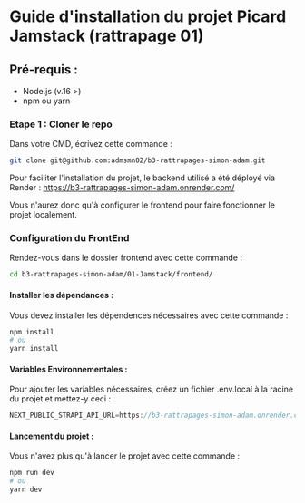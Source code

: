 # Guide d'installation du projet Picard Jamstack (rattrapage 01)

## Pré-requis :

- Node.js (v.16 >)
- npm ou yarn

### Etape 1 : Cloner le repo

Dans votre CMD, écrivez cette commande :

```bash
git clone git@github.com:admsmn02/b3-rattrapages-simon-adam.git
```

Pour faciliter l'installation du projet, le backend utilisé a été déployé via Render :
https://b3-rattrapages-simon-adam.onrender.com/

Vous n'aurez donc qu'à configurer le frontend pour faire fonctionner le projet localement.

### Configuration du FrontEnd

Rendez-vous dans le dossier frontend avec cette commande :

```bash
cd b3-rattrapages-simon-adam/01-Jamstack/frontend/
```

#### Installer les dépendances :

Vous devez installer les dépendences nécessaires avec cette commande :

```bash
npm install
# ou
yarn install
```

#### Variables Environnementales :

Pour ajouter les variables nécessaires, créez un fichier .env.local à la racine du projet et mettez-y ceci :

```js
NEXT_PUBLIC_STRAPI_API_URL=https://b3-rattrapages-simon-adam.onrender.com/
```

#### Lancement du projet :

Vous n'avez plus qu'à lancer le projet avec cette commande :

```bash
npm run dev
# ou
yarn dev
```

